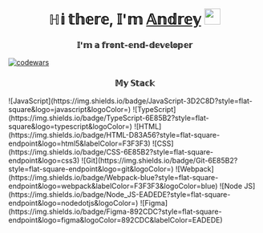 <h1 align="center"> ℍ𝕚 𝕥𝕙𝕖𝕣𝕖, 𝕀'𝕞 <a href="https://vokazakdalv.github.io/rsschool-cv/cv" target="_blank">𝔸𝕟𝕕𝕣𝕖𝕪</a> 
<img src="https://github.com/blackcater/blackcater/raw/main/images/Hi.gif" height="32"/></h1>
<h3 align="center">𝕀'𝕞 𝕒 𝕗𝕣𝕠𝕟𝕥-𝕖𝕟𝕕-𝕕𝕖𝕧𝕖𝕝𝕠𝕡𝕖𝕣</h3>

[![codewars](https://www.codewars.com/users/VokazakDalv/badges/small)](https://www.codewars.com/users/VokazakDalv) 
<h3 align="center">𝕄𝕪 𝕊𝕥𝕒𝕔𝕜</h3>
![JavaScript](https://img.shields.io/badge/JavaScript-3D2C8D?style=flat-square&logo=javascript&logoColor=) 
![TypeScript](https://img.shields.io/badge/TypeScript-6E85B2?style=flat-square&logo=typescript&logoColor=)
![HTML](https://img.shields.io/badge/HTML-D83A56?style=flat-square-endpoint&logo=html5&labelColor=F3F3F3) 
![CSS](https://img.shields.io/badge/CSS-6E85B2?style=flat-square-endpoint&logo=css3) 
![Git](https://img.shields.io/badge/Git-6E85B2?style=flat-square-endpoint&logo=git&logoColor=) 
![Webpack](https://img.shields.io/badge/Webpack-blue?style=flat-square-endpoint&logo=webpack&labelColor=F3F3F3&logoColor=blue) 
![Node JS](https://img.shields.io/badge/Node_JS-EADEDE?style=flat-square-endpoint&logo=nodedotjs&logoColor=) 
![Figma](https://img.shields.io/badge/Figma-892CDC?style=flat-square-endpoint&logo=figma&logoColor=892CDC&labelColor=EADEDE)


<!--
**VokazakDalv/VokazakDalv** is a ✨ _special_ ✨ repository because its `README.md` (this file) appears on your GitHub profile.

Here are some ideas to get you started:

- 🔭 I’m currently working on ...
- 🌱 I’m currently learning ...
- 👯 I’m looking to collaborate on ...
- 🤔 I’m looking for help with ...
- 💬 Ask me about ...
- 📫 How to reach me: ...
- 😄 Pronouns: ...
- ⚡ Fun fact: ...
-->
